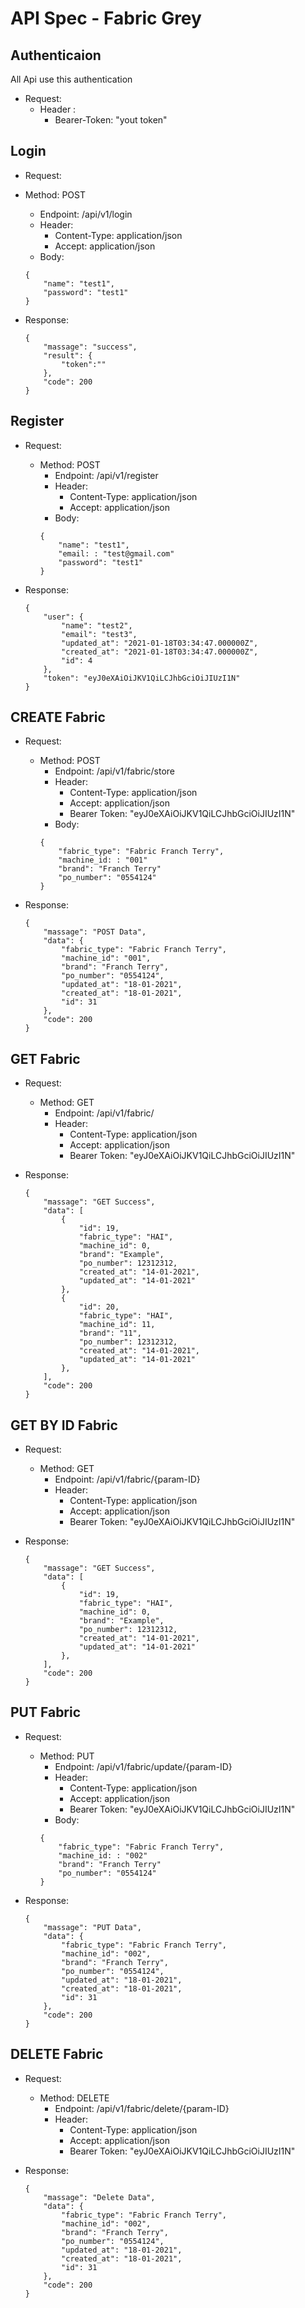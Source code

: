 # **API Spec - Fabric Grey**

## Authenticaion

All Api use this authentication

* Request:
    - Header :
        * Bearer-Token: "yout token"

## Login

* Request:

- Method: POST
    - Endpoint: /api/v1/login
    - Header:
        * Content-Type: application/json
        * Accept: application/json
    - Body: 
    ```
    {
        "name": "test1",
        "password": "test1"
    }

    ```
- Response:

    ```
    {
        "massage": "success",
        "result": {
            "token":""
        },
        "code": 200
    }
    ```

## Register

* Request:

    - Method: POST
        - Endpoint: /api/v1/register
        - Header:
            * Content-Type: application/json
            * Accept: application/json
        - Body: 
        ```
        {
            "name": "test1",
            "email: : "test@gmail.com"
            "password": "test1"
        }

        ```
- Response:

    ```
    {
        "user": {
            "name": "test2",
            "email": "test3",
            "updated_at": "2021-01-18T03:34:47.000000Z",
            "created_at": "2021-01-18T03:34:47.000000Z",
            "id": 4
        },
        "token": "eyJ0eXAiOiJKV1QiLCJhbGciOiJIUzI1N"
    }
    ```

## CREATE Fabric

* Request:

    - Method: POST
        - Endpoint: /api/v1/fabric/store
        - Header:
            * Content-Type: application/json
            * Accept: application/json
            * Bearer Token: "eyJ0eXAiOiJKV1QiLCJhbGciOiJIUzI1N"
        - Body: 
        ```
        {
            "fabric_type": "Fabric Franch Terry",
            "machine_id: : "001"
            "brand": "Franch Terry"
            "po_number": "0554124"
        }

        ```
- Response:

    ```
   {
        "massage": "POST Data",
        "data": {
            "fabric_type": "Fabric Franch Terry",
            "machine_id": "001",
            "brand": "Franch Terry",
            "po_number": "0554124",
            "updated_at": "18-01-2021",
            "created_at": "18-01-2021",
            "id": 31
        },
        "code": 200
    }
    ```

## GET Fabric

* Request:

    - Method: GET
        - Endpoint: /api/v1/fabric/
        - Header:
            * Content-Type: application/json
            * Accept: application/json
            * Bearer Token: "eyJ0eXAiOiJKV1QiLCJhbGciOiJIUzI1N"
- Response:

    ```
   {
        "massage": "GET Success",
        "data": [
            {
                "id": 19,
                "fabric_type": "HAI",
                "machine_id": 0,
                "brand": "Example",
                "po_number": 12312312,
                "created_at": "14-01-2021",
                "updated_at": "14-01-2021"
            },
            {
                "id": 20,
                "fabric_type": "HAI",
                "machine_id": 11,
                "brand": "11",
                "po_number": 12312312,
                "created_at": "14-01-2021",
                "updated_at": "14-01-2021"
            },
        ],
        "code": 200
    }
    ```
## GET BY ID Fabric

* Request:

    - Method: GET
        - Endpoint: /api/v1/fabric/{param-ID}
        - Header:
            * Content-Type: application/json
            * Accept: application/json
            * Bearer Token: "eyJ0eXAiOiJKV1QiLCJhbGciOiJIUzI1N"
- Response:

    ```
   {
        "massage": "GET Success",
        "data": [
            {
                "id": 19,
                "fabric_type": "HAI",
                "machine_id": 0,
                "brand": "Example",
                "po_number": 12312312,
                "created_at": "14-01-2021",
                "updated_at": "14-01-2021"
            },
        ],
        "code": 200
    }
    ```

## PUT Fabric

* Request:

    - Method: PUT
        - Endpoint: /api/v1/fabric/update/{param-ID}
        - Header:
            * Content-Type: application/json
            * Accept: application/json
            * Bearer Token: "eyJ0eXAiOiJKV1QiLCJhbGciOiJIUzI1N"
        - Body: 
        ```
        {
            "fabric_type": "Fabric Franch Terry",
            "machine_id: : "002"
            "brand": "Franch Terry"
            "po_number": "0554124"
        }

        ```
- Response:

    ```
   {
        "massage": "PUT Data",
        "data": {
            "fabric_type": "Fabric Franch Terry",
            "machine_id": "002",
            "brand": "Franch Terry",
            "po_number": "0554124",
            "updated_at": "18-01-2021",
            "created_at": "18-01-2021",
            "id": 31
        },
        "code": 200
    }
    ```

## DELETE Fabric

* Request:

    - Method: DELETE
        - Endpoint: /api/v1/fabric/delete/{param-ID}
        - Header:
            * Content-Type: application/json
            * Accept: application/json
            * Bearer Token: "eyJ0eXAiOiJKV1QiLCJhbGciOiJIUzI1N"
- Response:

    ```
   {
        "massage": "Delete Data",
        "data": {
            "fabric_type": "Fabric Franch Terry",
            "machine_id": "002",
            "brand": "Franch Terry",
            "po_number": "0554124",
            "updated_at": "18-01-2021",
            "created_at": "18-01-2021",
            "id": 31
        },
        "code": 200
    }
    ```
